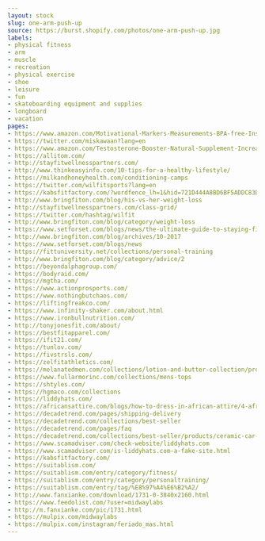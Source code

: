 ```yaml
---
layout: stock
slug: one-arm-push-up
source: https://burst.shopify.com/photos/one-arm-push-up.jpg
labels:
- physical fitness
- arm
- muscle
- recreation
- physical exercise
- shoe
- leisure
- fun
- skateboarding equipment and supplies
- longboard
- vacation
pages:
- https://www.amazon.com/Motivational-Markers-Measurements-BPA-free-Inspirational/dp/B07BYGNK84
- https://twitter.com/miskawaan?lang=en
- https://www.amazon.com/Testosterone-Booster-Natural-Supplement-Increased/dp/B00YWZ8A2O
- https://allitom.com/
- http://stayfitwellnesspartners.com/
- http://www.thinkeasyinfo.com/10-tips-for-a-healthy-lifestyle/
- https://milkandhoneyhealth.com/conditioning-camps
- https://twitter.com/wilfitsports?lang=en
- https://kabsfitfactory.com/?wordfence_lh=1&hid=721D444A8BD6BF5ADDC83DB5245AA7FC
- http://www.bringfiton.com/blog/his-vs-her-weight-loss
- http://stayfitwellnesspartners.com/class-grid/
- https://twitter.com/hashtag/wilfit
- http://www.bringfiton.com/blog/category/weight-loss
- https://www.setforset.com/blogs/news/the-ultimate-guide-to-staying-fit-while-traveling
- http://www.bringfiton.com/blog/archives/10-2017
- https://www.setforset.com/blogs/news
- https://fittuniversity.net/collections/personal-training
- http://www.bringfiton.com/blog/category/advice/2
- https://beyondalphagroup.com/
- https://bodyraid.com/
- https://mgtha.com/
- https://www.actionprosports.com/
- https://www.nothingbutchaos.com/
- https://liftingfreakco.com/
- https://www.infinity-shaker.com/about.html
- https://www.ironbullnutrition.com/
- http://tonyjonesfit.com/about/
- https://bestfitapparel.com/
- https://ifit21.com/
- https://tunlov.com/
- https://fivstrsls.com/
- https://zelfitathletics.com/
- https://melanatedmen.com/collections/lotion-and-butter-collection/products/sweet-orange-lavender-cocoa-butter-soap-natural-handmade-soap-cold-process-vegan
- https://www.fullarmorinc.com/collections/mens-tops
- https://shtyles.com/
- https://hgmaco.com/collections
- https://liddyhats.com/
- https://africansattire.com/blogs/how-to-dress-in-african-attire/4-african-attire-for-men-style-secretsthat-drive-women-crazy-on-first-date
- https://decadetrend.com/pages/shipping-delivery
- https://decadetrend.com/collections/best-seller
- https://decadetrend.com/pages/faq
- https://decadetrend.com/collections/best-seller/products/ceramic-car-coating%E2%84%A2
- https://www.scamadviser.com/check-website/liddyhats.com
- https://www.scamadviser.com/is-liddyhats.com-a-fake-site.html
- https://kabsfitfactory.com/
- https://suitablism.com/
- https://suitablism.com/entry/category/fitness/
- https://suitablism.com/entry/category/personaltraining/
- https://suitablism.com/entry/tag/%E8%97%A4%E6%B2%A2/
- http://www.fanxianke.com/download/1731-0-3840x2160.html
- https://www.feedolist.com/?user=midwaylabs
- http://m.fanxianke.com/pic/1731.html
- https://mulpix.com/midwaylabs
- https://mulpix.com/instagram/feriado_mas.html
---
```

